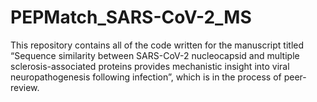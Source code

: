# PEPMatch_SARS-CoV-2_MS

This repository contains all of the code written for the manuscript titled “Sequence similarity between SARS-CoV-2 nucleocapsid and multiple sclerosis-associated proteins provides mechanistic insight into viral neuropathogenesis following infection”, which is in the process of peer-review. 
